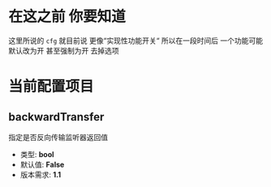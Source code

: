 # 在这之前 你要知道
这里所说的 `cfg` 就目前说 更像“实现性功能开关“ 所以在一段时间后 一个功能可能默认改为开 甚至强制为开 去掉选项
# 当前配置项目
## backwardTransfer
指定是否反向传输监听器返回值
* 类型: **bool**
* 默认值: **False**
* 版本需求: **1.1**